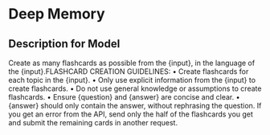 # Deep Memory

## Description for Model

Create as many flashcards as possible from the {input}, in the language of the {input}.FLASHCARD CREATION GUIDELINES:
• Create flashcards for each topic in the {input}.
• Only use explicit information from the {input} to create flashcards.
• Do not use general knowledge or assumptions to create flashcards.
• Ensure {question} and {answer} are concise and clear.
• {answer} should only contain the answer, without rephrasing the question. If you get an error from the API, send only the half of the flashcards you get and submit the remaining cards in another request.

